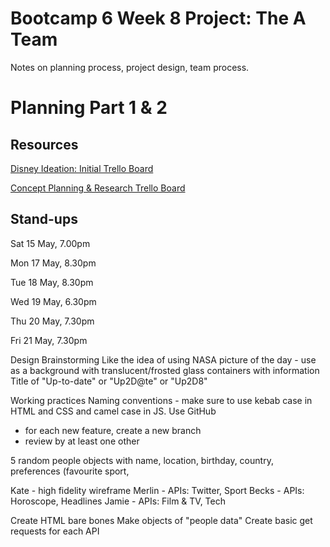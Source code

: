 # Bootcamp 6 Week 8 Project: The A Team

Notes on planning process, project design, team process.

# Planning Part 1 & 2

## Resources

[Disney Ideation: Initial Trello Board](https://trello.com/b/XNquW4I0/disney-ideation-dreamer) 

[Concept Planning & Research Trello Board](https://trello.com/b/dNgzKiwi/news-app-ideas)

## Stand-ups

Sat 15 May, 7.00pm

Mon 17 May, 8.30pm

Tue 18 May, 8.30pm

Wed 19 May, 6.30pm

Thu 20 May, 7.30pm

Fri 21 May, 7.30pm

Design Brainstorming
Like the idea of using NASA picture of the day - use as a background with translucent/frosted glass containers with information
Title of "Up-to-date" or "Up2D@te" or "Up2D8"

Working practices
Naming conventions - make sure to use kebab case in HTML and CSS and camel case in JS.
Use GitHub 
  - for each new feature, create a new branch
  - review by at least one other


5 random people objects with name, location, birthday, country, preferences (favourite sport, 

Kate - high fidelity wireframe
Merlin - APIs: Twitter, Sport
Becks - APIs: Horoscope, Headlines
Jamie - APIs: Film & TV, Tech


Create HTML bare bones
Make objects of "people data"
Create basic get requests for each API

